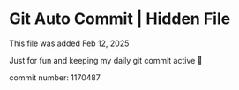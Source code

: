 # Git Auto Commit | Hidden File

This file was added Feb 12, 2025

Just for fun and keeping my daily git commit active 🤪

commit number: 1170487
